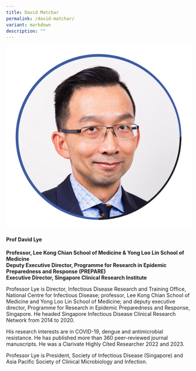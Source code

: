 ```yaml
---
title: David Matchar
permalink: /david-matchar/
variant: markdown
description: ""
---
```

<div class="row">
<div class="col is-3">
<img src="/images/Speakers_DavidLye.png">
</div>
<div class="col is-9 speaker-details">
	<h4><b>Prof David Lye</b></h4>
<b>Professor, Lee Kong Chian School of Medicine &amp; Yong Loo Lin School of Medicine <br>
Deputy Executive Director, Programme for Research in Epidemic Preparedness and Response (PREPARE)<br>
Executive Director, Singapore Clinical Research Institute</b>
	
<p>Professor Lye is Director, Infectious Disease Research and Training Office, National Centre for Infectious Disease; professor, Lee Kong Chian School of Medicine and Yong Loo Lin School of Medicine; and deputy executive director, Programme for Research in Epidemic Preparedness and Response, Singapore. He headed Singapore Infectious Disease Clinical Research Network from 2014 to 2020. </p>

<p>His research interests are in COVID-19, dengue and antimicrobial resistance. He has published more than 360 peer-reviewed journal manuscripts. He was a Clarivate Highly Cited Researcher 2022 and 2023.</p>

<p>Professor Lye is President, Society of Infectious Disease (Singapore) and Asia Pacific Society of Clinical Microbiology and Infection. 
</p>
</div>
</div>